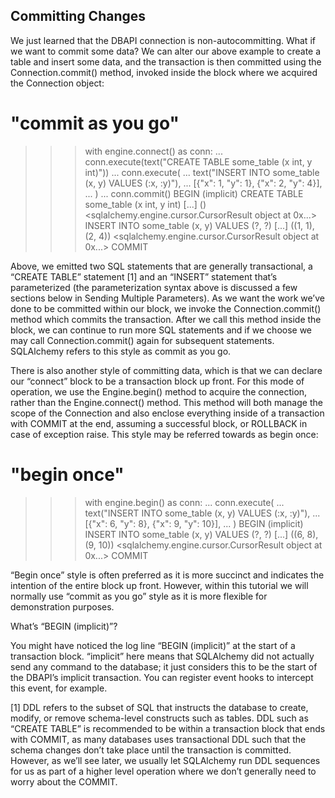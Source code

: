 ## Committing Changes
We just learned that the DBAPI connection is non-autocommitting. What if we want to commit some data? We can alter our above example to create a table and insert some data, and the transaction is then committed using the Connection.commit() method, invoked inside the block where we acquired the Connection object:

# "commit as you go"
>>> with engine.connect() as conn:
...     conn.execute(text("CREATE TABLE some_table (x int, y int)"))
...     conn.execute(
...         text("INSERT INTO some_table (x, y) VALUES (:x, :y)"),
...         [{"x": 1, "y": 1}, {"x": 2, "y": 4}],
...     )
...     conn.commit()
BEGIN (implicit)
CREATE TABLE some_table (x int, y int)
[...] ()
<sqlalchemy.engine.cursor.CursorResult object at 0x...>
INSERT INTO some_table (x, y) VALUES (?, ?)
[...] ((1, 1), (2, 4))
<sqlalchemy.engine.cursor.CursorResult object at 0x...>
COMMIT

Above, we emitted two SQL statements that are generally transactional, a “CREATE TABLE” statement [1] and an “INSERT” statement that’s parameterized (the parameterization syntax above is discussed a few sections below in Sending Multiple Parameters). As we want the work we’ve done to be committed within our block, we invoke the Connection.commit() method which commits the transaction. After we call this method inside the block, we can continue to run more SQL statements and if we choose we may call Connection.commit() again for subsequent statements. SQLAlchemy refers to this style as commit as you go.

There is also another style of committing data, which is that we can declare our “connect” block to be a transaction block up front. For this mode of operation, we use the Engine.begin() method to acquire the connection, rather than the Engine.connect() method. This method will both manage the scope of the Connection and also enclose everything inside of a transaction with COMMIT at the end, assuming a successful block, or ROLLBACK in case of exception raise. This style may be referred towards as begin once:

# "begin once"
>>> with engine.begin() as conn:
...     conn.execute(
...         text("INSERT INTO some_table (x, y) VALUES (:x, :y)"),
...         [{"x": 6, "y": 8}, {"x": 9, "y": 10}],
...     )
BEGIN (implicit)
INSERT INTO some_table (x, y) VALUES (?, ?)
[...] ((6, 8), (9, 10))
<sqlalchemy.engine.cursor.CursorResult object at 0x...>
COMMIT

“Begin once” style is often preferred as it is more succinct and indicates the intention of the entire block up front. However, within this tutorial we will normally use “commit as you go” style as it is more flexible for demonstration purposes.

What’s “BEGIN (implicit)”?

You might have noticed the log line “BEGIN (implicit)” at the start of a transaction block. “implicit” here means that SQLAlchemy did not actually send any command to the database; it just considers this to be the start of the DBAPI’s implicit transaction. You can register event hooks to intercept this event, for example.

[1]
DDL refers to the subset of SQL that instructs the database to create, modify, or remove schema-level constructs such as tables. DDL such as “CREATE TABLE” is recommended to be within a transaction block that ends with COMMIT, as many databases uses transactional DDL such that the schema changes don’t take place until the transaction is committed. However, as we’ll see later, we usually let SQLAlchemy run DDL sequences for us as part of a higher level operation where we don’t generally need to worry about the COMMIT.